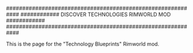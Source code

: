 ############################################################
############ DISCOVER TECHNOLOGIES RIMWORLD MOD ############
############################################################

This is the page for the "Technology Blueprints" Rimworld mod.
